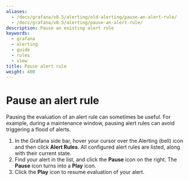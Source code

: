 ```yaml
---
aliases:
  - /docs/grafana/v8.5/alerting/old-alerting/pause-an-alert-rule/
  - /docs/grafana/v8.5/alerting/pause-an-alert-rule/
description: Pause an existing alert rule
keywords:
  - grafana
  - alerting
  - guide
  - rules
  - view
title: Pause alert rule
weight: 400
---
```


# Pause an alert rule

Pausing the evaluation of an alert rule can sometimes be useful. For example, during a maintenance window, pausing alert rules can avoid triggering a flood of alerts.

1. In the Grafana side bar, hover your cursor over the Alerting (bell) icon and then click **Alert Rules**. All configured alert rules are listed, along with their current state.
1. Find your alert in the list, and click the **Pause** icon on the right. The **Pause** icon turns into a **Play** icon.
1. Click the **Play** icon to resume evaluation of your alert.
